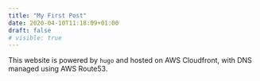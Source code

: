 ```yaml
---
title: "My First Post"
date: 2020-04-10T11:18:09+01:00
draft: false
# visible: true
---
```


This website is powered by `hugo` and hosted on AWS Cloudfront, with DNS managed using AWS Route53.
